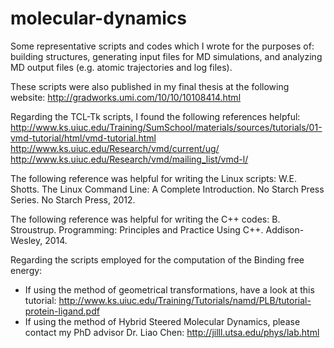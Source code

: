 # molecular-dynamics

Some representative scripts and codes which I wrote for the purposes of: building structures, generating input files for MD simulations, and analyzing MD output files (e.g. atomic trajectories and log files).

These scripts were also published in my final thesis at the following website:
http://gradworks.umi.com/10/10/10108414.html

Regarding the TCL-Tk scripts, I found the following references helpful:
http://www.ks.uiuc.edu/Training/SumSchool/materials/sources/tutorials/01-vmd-tutorial/html/vmd-tutorial.html
http://www.ks.uiuc.edu/Research/vmd/current/ug/
http://www.ks.uiuc.edu/Research/vmd/mailing_list/vmd-l/

The following reference was helpful for writing the Linux scripts:
W.E. Shotts. The Linux Command Line: A Complete Introduction. No Starch Press Series. No Starch Press, 2012.

The following reference was helpful for writing the C++ codes:
B. Stroustrup. Programming: Principles and Practice Using C++. Addison-Wesley, 2014.

Regarding the scripts employed for the computation of the Binding free energy:
* If using the method of geometrical transformations, have a look at this tutorial:
http://www.ks.uiuc.edu/Training/Tutorials/namd/PLB/tutorial-protein-ligand.pdf
* If using the method of Hybrid Steered Molecular Dynamics, please contact my PhD advisor Dr. Liao Chen:
http://jilll.utsa.edu/phys/lab.html
